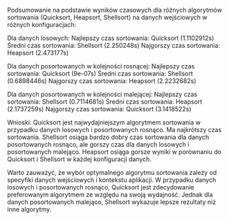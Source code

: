 Podsumowanie na podstawie wyników czasowych dla różnych algorytmów sortowania (Quicksort, Heapsort, Shellsort) na danych wejściowych w różnych konfiguracjach:

Dla danych losowych:
Najlepszy czas sortowania: Quicksort (1.1102912s)
Średni czas sortowania: Shellsort (2.250248s)
Najgorszy czas sortowania: Heapsort (2.473177s)

Dla danych posortowanych w kolejności rosnącej:
Najlepszy czas sortowania: Quicksort (9e-07s)
Średni czas sortowania: Shellsort (0.6898446s)
Najgorszy czas sortowania: Heapsort (2.2232682s)

Dla danych posortowanych w kolejności malejącej:
Najlepszy czas sortowania: Shellsort (0.7114681s)
Średni czas sortowania: Heapsort (2.1737259s)
Najgorszy czas sortowania: Quicksort (3.1418522s)

Wnioski:
Quicksort jest najwydajniejszym algorytmem sortowania w przypadku danych losowych i posortowanych rosnąco. Ma najkrótszy czas sortowania.
Shellsort osiąga bardzo dobry czas sortowania dla danych posortowanych rosnąco, ale gorszy czas dla danych losowych i posortowanych malejąco.
Heapsort osiąga gorsze wyniki w porównaniu do Quicksort i Shellsort w każdej konfiguracji danych.

Warto zauważyć, że wybór optymalnego algorytmu sortowania zależy od specyfiki danych wejściowych i kontekstu aplikacji. W przypadku danych losowych i posortowanych rosnąco, Quicksort jest zdecydowanie preferowanym algorytmem ze względu na swoją wydajność. Jednak dla danych posortowanych malejąco, Shellsort wykazuje lepsze rezultaty niż inne algorytmy.

